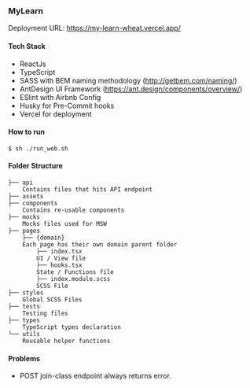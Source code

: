 ### MyLearn

Deployment URL: https://my-learn-wheat.vercel.app/
#### Tech Stack
- ReactJs
- TypeScript
- SASS with BEM naming methodology (http://getbem.com/naming/)
- AntDesign UI Framework (https://ant.design/components/overview/)
- ESlint with Airbnb Config
- Husky for Pre-Commit hooks
- Vercel for deployment

#### How to run
    $ sh ./run_web.sh

#### Folder Structure
```
├── api
    Contains files that hits API endpoint
├── assets
├── components
    Contains re-usable components
├── mocks
    Mocks files used for MSW
├── pages
    ├── {domain}
    Each page has their own domain parent folder
        ├── index.tsx
        UI / View file
        ├── hooks.tsx
        State / Functions file
        ├── index.module.scss
        SCSS File
├── styles
    Global SCSS Files
├── tests
    Testing files
├── types
    TypeScript types declaration
└── utils
    Reusable helper functions
```

#### Problems
- POST join-class endpoint always returns error.